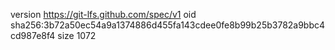 version https://git-lfs.github.com/spec/v1
oid sha256:3b72a50ec54a9a1374886d455fa143cdee0fe8b99b25b3782a9bbc4cd987e8f4
size 1072
